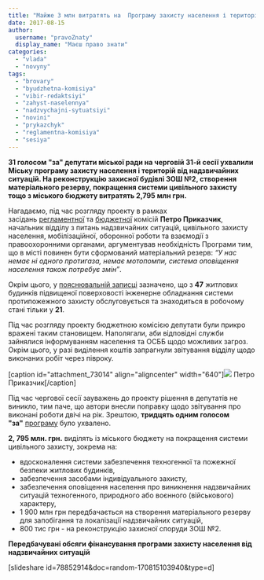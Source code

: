 ```yaml
---
title: "Майже 3 млн витратять на  Програму захисту населення і територій від надзвичайних ситуацій"
date: 2017-08-15
author: 
  username: "pravoZnaty"
  display_name: "Маєш право знати"
categories: 
  - "vlada"
  - "novyny"
tags: 
  - "brovary"
  - "byudzhetna-komisiya"
  - "vibir-redaktsiyi"
  - "zahyst-naselennya"
  - "nadzvychajni-sytuatsiyi"
  - "novini"
  - "prykazchyk"
  - "reglamentna-komisiya"
  - "sesiya"
---
```


**31 голосом "за" депутати міської ради на черговій 31-й сесії ухвалили Міську програму захисту населення і територій від надзвичайних ситуацій. На реконструкцію захисної будівлі ЗОШ №2, створення матеріального резерву, покращення системи цивільного захисту тощо з міського бюджету витратять 2,795 млн грн.**

Нагадаємо, під час розгляду проекту в рамках засідань [регламентної](https://mpz.brovary.org/ozbroyeni-ohorontsi-u-brovarah-hochut-stvoryty-komunalne-pidpryyemstvo-munitsypalna-varta/) та [бюджетної](https://mpz.brovary.org/byudzhetna-komisiya-ne-pidtrymuye-reorganizatsiyu-btsrl-ta-vydilennya-koshtiv-go/) комісій **Петро Приказчик**, начальник відділу з питань надзвичайних ситуацій, цивільного захисту населення, мобілізаційної, оборонної роботи та взаємодії з правоохоронними органами, аргументував необхідність Програми тим, що в місті повинен бути сформований матеріальний резерв: _“У нас немає ні одного протигаза, немає мотопомпи, система оповіщення населення також потребує змін”_.

Окрім цього, у [пояснювальній записці](https://onedrive.live.com/view.aspx?resid=76CC13A1B9E773BD!5186&ithint=file%2cdocx&app=Word&authkey=!AP4H4pSTOMeN9hQ) зазначено, що з **47** житлових будинків підвищеної поверховості інженерне обладнання системи протипожежного захисту обслуговується та знаходиться в робочому стані тільки у **21**.

Під час розгляду проекту бюджетною комісією депутати були прикро вражені таким становищем. Наполягали, аби відповідні служби зайнялися інформуванням населення та ОСББ щодо можливих загроз. Окрім цього, у разі виділення коштів запрагнули звітування відділу щодо виконаних робіт через півроку.

\[caption id="attachment\_73014" align="aligncenter" width="640"\]![](https://mpz.brovary.org/wp-content/uploads/2017/08/IMG_7559-1.jpg) Петро Приказчик\[/caption\]

Під час чергової сесії зауважень до проекту рішення в депутатів не виникло, тим паче, що автори внесли поправку щодо звітування про виконані роботи двічі на рік. Зрештою, **тридцять одним голосом "за"** [програму](https://onedrive.live.com/view.aspx?resid=76CC13A1B9E773BD!5493&ithint=file%2cdocx&app=Word&authkey=!AAdGw_HNmEpXTiU) було ухвалено.

**2, 795 млн. грн.** виділять із міського бюджету на покращення системи цивільного захисту, зокрема на:

- вдосконалення системи забезпечення техногенної та пожежної безпеки житлових будинків,
- забезпечення засобами індивідуального захисту,
- забезпечення оповіщення населення про виникнення надзвичайних ситуацій техногенного, природного або воєнного (військового) характеру,
- 1 900 млн грн передбачається на створення матеріального резерву для запобігання та локалізації надзвичайних ситуацій,
- 800 тис грн - на реконструкцію захисної споруди ЗОШ №2.

**Передбачувані обсяги фінансування програми захисту населення від надзвичайних ситуацій** 

\[slideshare id=78852914&doc=random-170815103940&type=d\]
